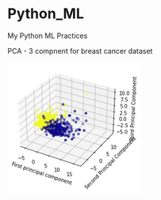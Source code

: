 # Python_ML
My Python ML Practices

PCA - 3 compnent for breast cancer dataset

![alt text](https://github.com/arshisal/Python_ML/blob/main/output_18_2.png)
